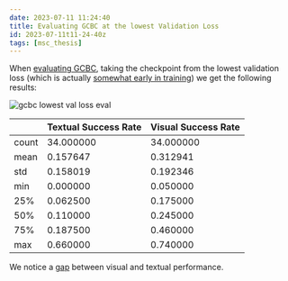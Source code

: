 ```yaml
---
date: 2023-07-11 11:24:40
title: Evaluating GCBC at the lowest Validation Loss
id: 2023-07-11t11-24-40z
tags: [msc_thesis]
---
```


When [evaluating GCBC](./2023-07-11t10-52-26z.md), taking the checkpoint from
the lowest validation loss (which is actually
[somewhat early in training](./2023-07-11t10-48-13z.md)) we get the following
results:

![gcbc lowest val loss eval](gcbc_low_val_loss_eval.png)

|       | Textual Success Rate | Visual Success Rate |
| ----- | -------------------- | ------------------- |
| count | 34.000000            | 34.000000           |
| mean  | 0.157647             | 0.312941            |
| std   | 0.158019             | 0.192346            |
| min   | 0.000000             | 0.050000            |
| 25%   | 0.062500             | 0.175000            |
| 50%   | 0.110000             | 0.245000            |
| 75%   | 0.187500             | 0.460000            |
| max   | 0.660000             | 0.740000            |

We notice a [gap](./2023-07-11t11-38-00z.md) between visual and textual
performance.
